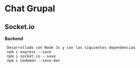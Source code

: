 # Chat Grupal
## Socket.io
**Backend**
```
 Desarrollado con Node Js y con las siguientes dependencias
 npm i express --save
 npm i socket.io --save
 npm i nodemon --save-dev
```
